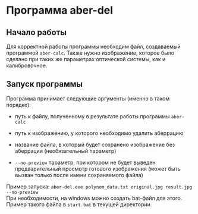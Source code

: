 # Программа aber-del

## Начало работы

Для корректной работы программы необходим файл, создаваемый программой `aber-calc`. Также нужно изображение, которое было сделано при таких же параметрах оптической системы, как и калибровочное.

## Запуск программы

Программа принимает следующие аргументы (именно в таком порядке):

* путь к файлу, полученному в результате работы программы `aber-calc`

* путь к изображению, у которого необходимо удалить аберрацию

* название файла, в который будет сохранено изображение без аберрации (необязательный параметр)

* `--no-preview` параметр, при котором не будет выведен предварительный просмотр готового изображения (может быть вызван только после имени сохраняемого файла)

Пример запуска: `aber-del.exe polynom_data.txt original.jpg result.jpg --no-preview`  
При необходимости, на windows можно создать bat-файл для этого. Пример такого файла в `start.bat` в текущей директории.
